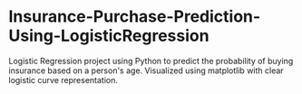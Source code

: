 # Insurance-Purchase-Prediction-Using-LogisticRegression
Logistic Regression project using Python to predict the probability of buying insurance based on a person's age. Visualized using matplotlib with clear logistic curve representation.
